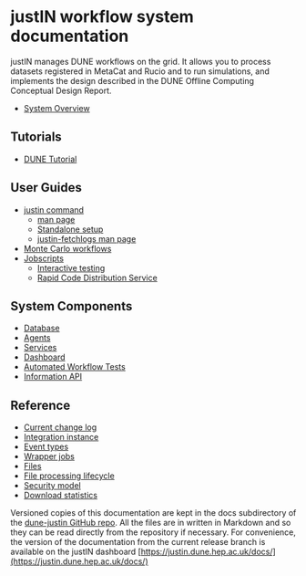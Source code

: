 # justIN workflow system documentation

justIN manages DUNE workflows on the grid. It allows you to process datasets 
registered in MetaCat and Rucio and to run simulations, and implements the
design described in the DUNE Offline Computing Conceptual Design Report.

- [System Overview](overview.md)

## Tutorials

- [DUNE Tutorial](tutorials.dune.md)

## User Guides

- [justin command](justin_command.md)
    - [man page](justin_command.man_page.md)
    - [Standalone setup](justin_command.standalone.md)
    - [justin-fetchlogs man page](justin-fetch-logs.man_page.md)
- [Monte Carlo workflows](monte_carlo.md)
- [Jobscripts](jobscripts.md)
    - [Interactive testing](jobscripts.interactive_tests.md)
    - [Rapid Code Distribution Service](jobscripts.rcds.md)

## System Components

- [Database](database.md)
- [Agents](agents.md)
- [Services](services.md)
- [Dashboard](dashboard.md)
- [Automated Workflow Tests](awt.md)
- [Information API](api.info.md)

## Reference 

- [Current change log](CHANGELOG.md)
- [Integration instance](integration_instance.md)
- [Event types](event_types.md)
- [Wrapper jobs](wrapper_jobs.md)
- [Files](files.md)
- [File processing lifecycle](file_processing.md)
- [Security model](security_model.md)
- [Download statistics](download_statistics.md)

Versioned copies of this documentation are kept in the docs subdirectory
of the [dune-justin GitHub repo](https://github.com/DUNE/dune-justin/). All the
files are in written in Markdown and so they can be read directly from the 
repository
if necessary. For convenience, the version of the documentation from the 
current release branch is available on the justIN dashboard
[https://justin.dune.hep.ac.uk/docs/](https://justin.dune.hep.ac.uk/docs/)
